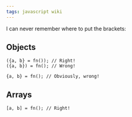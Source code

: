 ```yaml
---
tags: javascript wiki
---
```


I can never remember where to put the brackets:

## Objects

```
({a, b} = fn()); // Right!
({a, b}) = fn(); // Wrong!

{a, b} = fn(); // Obviously, wrong!
```

## Arrays

```
[a, b] = fn(); // Right!
```
